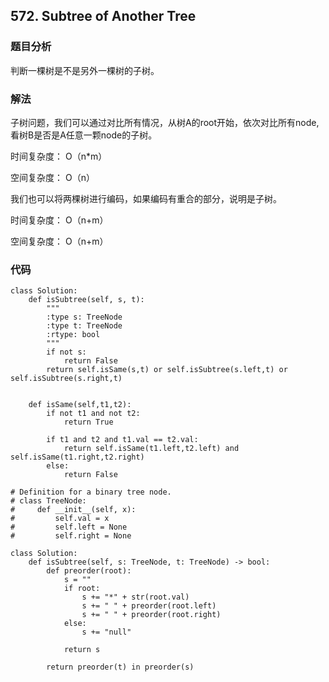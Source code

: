## 572. Subtree of Another Tree

### 题目分析
判断一棵树是不是另外一棵树的子树。

### 解法
子树问题，我们可以通过对比所有情况，从树A的root开始，依次对比所有node,看树B是否是A任意一颗node的子树。

时间复杂度： O（n*m）

空间复杂度： O（n）

我们也可以将两棵树进行编码，如果编码有重合的部分，说明是子树。

时间复杂度： O（n+m）

空间复杂度： O（n+m）


### 代码

```
class Solution:
    def isSubtree(self, s, t):
        """
        :type s: TreeNode
        :type t: TreeNode
        :rtype: bool
        """
        if not s:
            return False
        return self.isSame(s,t) or self.isSubtree(s.left,t) or self.isSubtree(s.right,t)
        
        
    def isSame(self,t1,t2):
        if not t1 and not t2:
            return True

        if t1 and t2 and t1.val == t2.val:
            return self.isSame(t1.left,t2.left) and self.isSame(t1.right,t2.right)     
        else:
            return False
```

```
# Definition for a binary tree node.
# class TreeNode:
#     def __init__(self, x):
#         self.val = x
#         self.left = None
#         self.right = None

class Solution:
    def isSubtree(self, s: TreeNode, t: TreeNode) -> bool:
        def preorder(root):
            s = ""
            if root: 
                s += "*" + str(root.val)
                s += " " + preorder(root.left)
                s += " " + preorder(root.right)
            else:
                s += "null"
            
            return s
        
        return preorder(t) in preorder(s)
```
